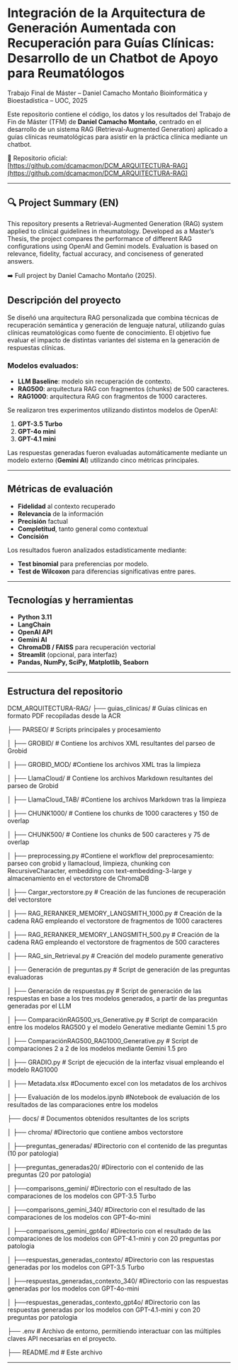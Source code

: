 # Integración de la Arquitectura de Generación Aumentada con Recuperación para Guías Clínicas: Desarrollo de un Chatbot de Apoyo para Reumatólogos

Trabajo Final de Máster – Daniel Camacho Montaño
Bioinformática y Bioestadística – UOC, 2025

Este repositorio contiene el código, los datos y los resultados del Trabajo de Fin de Máster (TFM) de **Daniel Camacho Montaño**, centrado en el desarrollo de un sistema RAG (Retrieval-Augmented Generation) aplicado a guías clínicas reumatológicas para asistir en la práctica clínica mediante un chatbot.

🔗 Repositorio oficial: [https://github.com/dcamacmon/DCM_ARQUITECTURA-RAG](https://github.com/dcamacmon/DCM_ARQUITECTURA-RAG)

---

## 🔍 Project Summary (EN)

This repository presents a Retrieval-Augmented Generation (RAG) system applied to clinical guidelines in rheumatology. Developed as a Master’s Thesis, the project compares the performance of different RAG configurations using OpenAI and Gemini models. Evaluation is based on relevance, fidelity, factual accuracy, and conciseness of generated answers.

➡️ Full project by Daniel Camacho Montaño (2025).

##  Descripción del proyecto

Se diseñó una arquitectura RAG personalizada que combina técnicas de recuperación semántica y generación de lenguaje natural, utilizando guías clínicas reumatológicas como fuente de conocimiento. El objetivo fue evaluar el impacto de distintas variantes del sistema en la generación de respuestas clínicas.

### Modelos evaluados:

- **LLM Baseline**: modelo sin recuperación de contexto.
- **RAG500**: arquitectura RAG con fragmentos (chunks) de 500 caracteres.
- **RAG1000**: arquitectura RAG con fragmentos de 1000 caracteres.

Se realizaron tres experimentos utilizando distintos modelos de OpenAI:

1. **GPT-3.5 Turbo**
2. **GPT-4o mini**
3. **GPT-4.1 mini**

Las respuestas generadas fueron evaluadas automáticamente mediante un modelo externo (**Gemini AI**) utilizando cinco métricas principales.

---

##  Métricas de evaluación

- **Fidelidad** al contexto recuperado  
- **Relevancia** de la información  
- **Precisión** factual  
- **Completitud**, tanto general como contextual  
- **Concisión**  

Los resultados fueron analizados estadísticamente mediante:
- **Test binomial** para preferencias por modelo.
- **Test de Wilcoxon** para diferencias significativas entre pares.

---

##  Tecnologías y herramientas

- **Python 3.11**
- **LangChain**
- **OpenAI API**
- **Gemini AI**
- **ChromaDB / FAISS** para recuperación vectorial
- **Streamlit** (opcional, para interfaz)
- **Pandas, NumPy, SciPy, Matplotlib, Seaborn**

---

##  Estructura del repositorio

DCM_ARQUITECTURA-RAG/
├── guias_clinicas/ # Guías clínicas en formato PDF recopiladas desde la ACR

├── PARSEO/ # Scripts principales y procesamiento

│ ├── GROBID/ # Contiene los archivos XML resultantes del parseo de Grobid

│ ├── GROBID_MOD/ #Contiene los archivos XML tras la limpieza

│ ├── LlamaCloud/ # Contiene los archivos Markdown resultantes del parseo de Grobid

│ ├── LlamaCloud_TAB/ #Contiene los archivos Markdown tras la limpieza

│ ├── CHUNK1000/ # Contiene los chunks de 1000 caracteres y 150 de overlap

│ ├── CHUNK500/ # Contiene los chunks de 500 caracteres y 75 de overlap

│ ├── preprocessing.py #Contiene el workflow del preprocesamiento: parseo con grobid y llamacloud, limpieza, chunking con RecursiveCharacter, embedding con text-embedding-3-large y almacenamiento en el vectorstore de ChromaDB

│ ├── Cargar_vectorstore.py # Creación de las funciones de recuperación del vectorstore

│ ├── RAG_RERANKER_MEMORY_LANGSMITH_1000.py # Creación de la cadena RAG empleando el vectorstore de fragmentos de 1000 caracteres

│ ├── RAG_RERANKER_MEMORY_LANGSMITH_500.py # Creación de la cadena RAG empleando el vectorstore de fragmentos de 500 caracteres

│ ├── RAG_sin_Retrieval.py # Creación del modelo puramente generativo

│ ├── Generación de preguntas.py # Script de generación de las preguntas evaluadoras 

│ ├── Generación de respuestas.py # Script de generación de las respuestas en base a los tres modelos generados, a partir de las preguntas generadas por el LLM 

│ ├── ComparaciónRAG500_vs_Generative.py # Script de comparación entre los modelos RAG500 y el modelo Generative mediante Gemini 1.5 pro

│ ├── ComparaciónRAG500_RAG1000_Generative.py # Script de comparaciones 2 a 2 de los modelos mediante Gemini 1.5 pro

│ ├── GRADIO.py # Script de ejecución de la interfaz visual empleando el modelo RAG1000

│ ├── Metadata.xlsx #Documento excel con los metadatos de los archivos

│ ├── Evaluación de los modelos.ipynb #Notebook de evaluación de los resultados de las comparaciones entre los modelos

├── docs/ # Documentos obtenidos resultantes de los scripts

│ ├── chroma/ #Directorio que contiene ambos vectorstore

│ ├──preguntas_generadas/ #Directorio con el contenido de las preguntas (10 por patologia)

│ ├──preguntas_generadas20/ #Directorio con el contenido de las preguntas (20 por patologia)

│ ├──comparisons_gemini/ #Directorio con el resultado de las comparaciones de los modelos con GPT-3.5 Turbo

│ ├──comparisons_gemini_340/ #Directorio con el resultado de las comparaciones de los modelos con GPT-4o-mini

│ ├──comparisons_gemini_gpt4o/ #Directorio con el resultado de las comparaciones de los modelos con GPT-4.1-mini y con 20 preguntas por patologia

│ ├──respuestas_generadas_contexto/ #Directorio con las respuestas generadas por los modelos con GPT-3.5 Turbo

│ ├──respuestas_generadas_contexto_340/ #Directorio con las respuestas generadas por los modelos con GPT-4o-mini

│ ├──respuestas_generadas_contexto_gpt4o/ #Directorio con las respuestas generadas por los modelos con GPT-4.1-mini y con 20 preguntas por patologia

├── .env # Archivo de entorno, permitiendo interactuar con las múltiples claves API necesarias en el proyecto.

├── README.md # Este archivo

---

